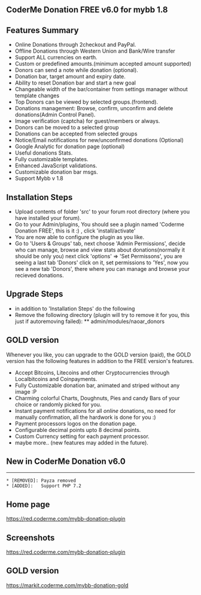 ## CoderMe Donation FREE v6.0 for mybb 1.8 

## Features Summary
* Online Donations through 2checkout and PayPal.
* Offline Donations through Western Union and Bank/Wire transfer
* Support ALL currencies on earth.
* Custom or predefined amounts.(minimum accepted amount supported)
* Donors can send a note while donation (optional).
* Donation bar, target amount and expiry date.
* Ability to reset Donation bar and start a new goal
* Changeable width of the bar/container from settings manager without template changes
* Top Donors can be viewed by selected groups.(frontend).
* Donations management: Browse, confirm, unconfirm and delete donations(Admin Control Panel).
* Image verification (captcha) for guest/members or always.
* Donors can be moved to a selected group
* Donations can be accepted from selected groups
* Notice/Email notifications for new/unconfirmed donations (Optional)
* Google Analytic for donation page (optional)
* Useful donations Stats.
* Fully customizable templates.
* Enhanced JavaScript validations.
* Customizable donation bar msgs.
* Support Mybb v 1.8

## Installation Steps
* Upload contents of folder 'src' to your forum root directory (where you have installed your forum).
* Go to your Admin/plugins, You should see a plugin named 'Coderme Donation FREE', this is it :) , click 'install/activate'
* You are now able to configure the plugin as you like.
* Go to 'Users & Groups' tab, next choose 'Admin Permissions', decide who can manage, browse and view stats about donations(normally it should be only you) next click 'options' => 'Set Permissons', you are seeing a last tab 'Donors' click on it, set permissions to 'Yes', now you see a new tab 'Donors', there where you can manage and browse your recieved donations.


## Upgrade Steps
* in addition to 'Installation Steps' do the following
* Remove the following directory (plugin will try to remove it for you, this just if autoremoving failed):
** admin/modules/naoar_donors




## GOLD version
Whenever you like, you can upgrade to the GOLD version (paid), the GOLD version has the following features in addition to the FREE version's features.
* Accept Bitcoins, Litecoins and other Cryptocurrencies through Localbitcoins and Coinpayments.
* Fully Customizable donation bar, animated and striped without any image :P
* Charming colorful Charts, Doughnuts, Pies and candy Bars of your choice or randomly picked for you.
* Instant payment notifications for all <em>online</em> donations, no need for manually confirmation, all the hardwork is done for you :)
* Payment processors logos on the donation page.
* Configurable decimal points upto 8 decimal points.
* Custom Currency setting for each payment processor.
* maybe more.. (new features may added in the future).




## New in CoderMe Donation v6.0
---------------------------------
    * [REMOVED]: Payza removed
    * [ADDED]:   Support PHP 7.2


## Home page
https://red.coderme.com/mybb-donation-plugin


## Screenshots
https://red.coderme.com/mybb-donation-plugin

## GOLD version
https://markit.coderme.com/mybb-donation-gold



